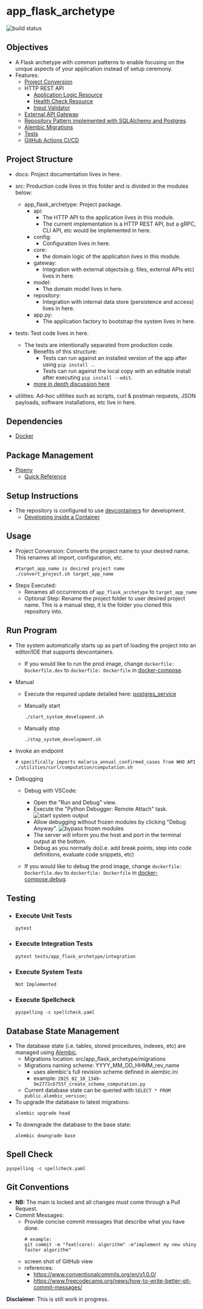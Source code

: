 # app_flask_archetype
![build status](https://github.com/praisetompane-utilities/app_flask_archetype/actions/workflows/app.yaml/badge.svg)

##  Objectives
- A Flask archetype with common patterns to enable focusing on the unique aspects of your application instead of setup ceremony.
- Features:
    - [Project Conversion](#usage)
    - HTTP REST API
        - [Application Logic Resource](src/app_flask_archetype/api/api.py)
        - [Health Check Resource](src/app_flask_archetype/api/health_check.py)
        - [Input Validator](src/app_flask_archetype/api/validator.py)
    - [External API Gateway](src/app_flask_archetype/gateway/external_api.py)
    - [Repository Pattern implemented with SQLAlchemy and Postgres](src/app_flask_archetype/repository/computation_result_repository.py)
    - [Alembic Migrations](src/app_flask_archetype/migrations/versions)
    - [Tests](tests/app_flask_archetype)
    - [GitHub Actions CI/CD](.github/workflows/app.yaml)

## Project Structure
- docs: Project documentation lives in here.
- src: Production code lives in this folder and is divided in the modules below:
    - app_flask_archetype: Project package.
        - api:
            - The HTTP API to the application lives in this module.
            - The current implementation is a HTTP REST API, but a gRPC, CLI API, etc would be implemented in here.
        - config:
            - Configuration lives in here.
        - core:
            - the domain logic of the application lives in this module.
        - gateway:
            - Integration with external objects(e.g. files, external APIs etc) lives in here.
        - model:
            - The domain model lives in here.
        - repository:
            - Integration with internal data store (persistence and access) lives in here.
        - app.py:
            - The application factory to bootstrap the system lives in here.
- tests: Test code lives in here.
    - The tests are intentionally separated from production code.
        - Benefits of this structure:
            - Tests can run against an installed version of the app after using `pip install .`.
            - Tests can run against the local copy with an editable install after executing `pip install --edit`.
        - [more in depth discussion here](https://docs.pytest.org/en/latest/explanation/goodpractices.html#choosing-a-test-layout-import-rules)

- utilities: Ad-hoc utilities such as scripts, curl & postman requests, JSON payloads, software installations, etc live in here.

## Dependencies
- [Docker](https://docs.docker.com/get-started/)

## Package Management
- [Pipenv](https://pipenv.pypa.io/en/latest/)
    - [Quick Reference](https://pipenv.pypa.io/en/latest/cli.html#install)

## Setup Instructions
- The repository is configured to use [devcontainers](https://containers.dev) for development.
    - [Developing inside a Container](https://code.visualstudio.com/docs/devcontainers/containers)

## Usage
- Project Conversion: Converts the project name to your desired name. This renames all import, configuration, etc.
    ```shell
    #target_app_name is desired project name
    ./convert_project.sh target_app_name
    ```
- Steps Executed:
    - Renames all occurrences of `app_flask_archetype` to `target_app_name`
    - Optional Step: Rename the project folder to user desired project name.
    This is a manual step, it is the folder you cloned this repository into.
   
## Run Program
- The system automatically starts up as part of loading the project into an editor/IDE that supports devcontainers.
    - If you would like to run the prod image, change `dockerfile: Dockerfile.dev` to `dockerfile: Dockerfile` in [docker-compose](docker-compose.debug.yaml).

- Manual
    - Execute the required update detailed here: [postgres_service](https://github.com/praisetompane/app_flask_archetype/blob/aa89f106fa6485ab00719d4df5c094621604fb94/docker-compose.yaml#L11)
    - Manually start
        ```shell
        ./start_system_development.sh
        ```

    - Manually stop
        ```shell
        ./stop_system_development.sh
        ```

- Invoke an endpoint
    ```shell
    # specifically imports malaria_annual_confirmed_cases from WHO API
    ./utilities/curl/computation/computation.sh
    ```

- Debugging
    - Debug with VSCode:
        - Open the "Run and Debug" view.
        - Execute the "Python Debugger: Remote Attach" task.
            ![start system output](./docs/vscode_debugging.png)<br>
        - Allow debugging without frozen modules by clicking "Debug Anyway".
            ![bypass frozen modules](./docs/vscode_debugging_frozen.png)
        - The server will inform you the host and port in the terminal output at the bottom.<br>
        - Debug as you normally do(i.e. add break points, step into code definitions, evaluate code snippets, etc) <br>

    - If you would like to debug the prod image, change `dockerfile: Dockerfile.dev` to `dockerfile: Dockerfile` in [docker-compose.debug](docker-compose.debug.yaml).

## Testing
- ### Execute Unit Tests
    ```shell
    pytest
    ```
- ### Execute Integration Tests
    ```shell
    pytest tests/app_flask_archetype/integration
    ```
- ### Execute System Tests
    ```shell
    Not Implemented
    ```
- ### Execute Spellcheck
    ```shell
    pyspelling -c spellcheck.yaml
    ```

## Database State Management
- The database state (i.e. tables, stored procedures, indexes, etc) are managed using [Alembic](https://alembic.sqlalchemy.org/en/latest/).
    - Migrations location: src/app_flask_archetype/migrations
    - Migrations naming scheme: YYYY_MM_DD_HHMM_rev_name
        - uses alembic's full revision scheme defined in alembic.ini
        - example: `2025_02_10_1349-9e2772c6755f_create_schema_computation.py`
    - Current database state can be queried with `SELECT * FROM public.alembic_version;`
- To upgrade the database to latest migrations:
    ```shell
    alembic upgrade head
    ```
- To downgrade the database to the base state:
    ```shell
    alembic downgrade base
    ```

## Spell Check
```shell
pyspelling -c spellcheck.yaml
```

## Git Conventions
- **NB:** The main is locked and all changes must come through a Pull Request.
- Commit Messages:
    - Provide concise commit messages that describe what you have done.
        ```shell
        # example:
        git commit -m "feat(core): algorithm" -m"implement my new shiny faster algorithm"
        ```
    - screen shot of GitHub view
    - references:
        - https://www.conventionalcommits.org/en/v1.0.0/
        - https://www.freecodecamp.org/news/how-to-write-better-git-commit-messages/

**Disclaimer**: This is still work in progress.
